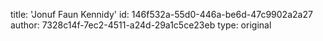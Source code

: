 title: 'Jonuf Faun Kennidy'
id: 146f532a-55d0-446a-be6d-47c9902a2a27
author: 7328c14f-7ec2-4511-a24d-29a1c5ce23eb
type: original
